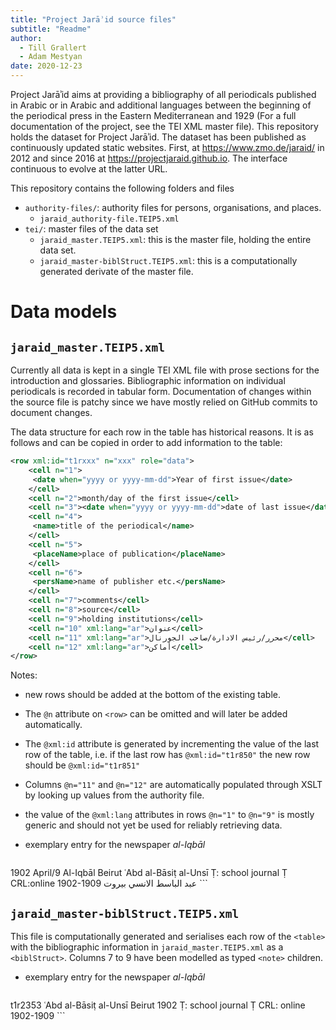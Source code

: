 ```yaml
---
title: "Project Jarāʾid source files"
subtitle: "Readme"
author:
  - Till Grallert
  - Adam Mestyan
date: 2020-12-23
---
```


Project Jarāʾid aims at providing a bibliography of all periodicals published in Arabic or in Arabic and additional languages between the beginning of the periodical press in the Eastern Mediterranean and 1929 (For a full documentation of the project, see the TEI XML master file). This repository holds the dataset for Project Jarāʾid. The dataset has been published as continuously updated static websites. First, at <https://www.zmo.de/jaraid/> in 2012 and since 2016 at <https://projectjaraid.github.io>. The interface continuous to evolve at the latter URL.

This repository contains the following folders and files

- `authority-files/`: authority files for persons, organisations, and places.
  + `jaraid_authority-file.TEIP5.xml`
- `tei/`: master files of the data set
  + `jaraid_master.TEIP5.xml`: this is the master file, holding the entire data set.
  + `jaraid_master-biblStruct.TEIP5.xml`: this is a computationally generated derivate of the master file.


# Data models
## `jaraid_master.TEIP5.xml`

Currently all data is kept in a single TEI XML file  with prose sections for the introduction and glossaries. Bibliographic information on individual periodicals is recorded in tabular form. Documentation of changes within the source file is patchy since we have mostly relied on GitHub commits to document changes.

The data structure for each row in the table has historical reasons. It is as follows and can be copied in order to add information to the table:

```xml
<row xml:id="t1rxxx" n="xxx" role="data">
    <cell n="1">
     <date when="yyyy or yyyy-mm-dd">Year of first issue</date>
    </cell>
    <cell n="2">month/day of the first issue</cell>
    <cell n="3"><date when="yyyy or yyyy-mm-dd">date of last issue</date></cell>
    <cell n="4">
     <name>title of the periodical</name>
    </cell>
    <cell n="5">
     <placeName>place of publication</placeName>
    </cell>
    <cell n="6">
     <persName>name of publisher etc.</persName>
    </cell>
    <cell n="7">comments</cell>
    <cell n="8">source</cell>
    <cell n="9">holding institutions</cell>
    <cell n="10" xml:lang="ar">عنوان</cell>
    <cell n="11" xml:lang="ar">محرر/رئيس الادارة/صاحب الجورنال</cell>
    <cell n="12" xml:lang="ar">أماكن</cell>
</row>
```

Notes:
- new rows should be added at the bottom of the existing table.
- The `@n` attribute on `<row>` can be omitted and will later be added automatically.
- The `@xml:id` attribute is generated by incrementing the value of the last row of the table, i.e. if the last row has `@xml:id="t1r850"` the new row should be `@xml:id="t1r851"`
- Columns `@n="11"` and `@n="12"` are automatically populated through XSLT by looking up values from the authority file.
- the value of the `@xml:lang` attributes in rows `@n="1"` to `@n="9"` is mostly generic and should not yet be used for reliably retrieving data.

- exemplary entry for the newspaper *al-Iqbāl*

    ```xml
<row n="2341" resp="#pAM" role="data" xml:id="t1r2353" xml:lang="und-Latn">
    <cell n="1"> <date when="1902-04-09" xml:lang="und-Latn">1902</date> </cell>
    <cell n="2" xml:lang="und-Latn">April/9</cell>
    <cell n="3"/>
    <cell n="4" xml:lang="und-Latn"> <name xml:lang="und-Latn">Al-Iqbāl</name> </cell>
    <cell n="5" xml:lang="und-Latn"> <placeName change="#d6e936" ref="jaraid:place:2" xml:lang="und-Latn">Beirut</placeName> </cell>
    <cell n="6" xml:lang="und-Latn"> <persName ref="jaraid:pers:1926" xml:lang="und-Latn">ʿAbd al-Bāsiṭ al-Unsī</persName> </cell>
    <cell n="7" xml:lang="und-Latn"><rs ref="#agt" xml:lang="und-Latn">Ṭ</rs>: school journal</cell>
    <cell n="8" xml:lang="und-Latn"> <rs ref="#agt" xml:lang="und-Latn">Ṭ</rs> </cell>
    <cell n="9" xml:lang="und-Latn"><rs ref="#hCRL" xml:lang="und-Latn">CRL</rs>:<ref resp="AM" target="https://gpa.eastview.com/crl/mena/newspapers/aliq" xml:lang="und-Latn"
     >online 1902-1909</ref></cell>
    <cell change="#d2e947" n="10"> <title level="j" xml:lang="ar">الاقبال</title> </cell>
    <cell n="11"><persName ref="jaraid:pers:1926" xml:lang="ar">عبد الباسط الانسي</persName></cell>
    <cell n="12"><placeName ref="jaraid:place:2" xml:lang="ar">بيروت</placeName></cell>
</row>
    ```

## `jaraid_master-biblStruct.TEIP5.xml`

This file is computationally generated and serialises each row of the `<table>` with the bibliographic information in `jaraid_master.TEIP5.xml` as a `<biblStruct>`. Columns 7 to 9 have been modelled as typed `<note>` children.

- exemplary entry for the newspaper *al-Iqbāl*

    ```xml
<biblStruct resp="#pAM" type="periodical" xml:id="biblStruct_t1r2353">
  <monogr>
     <title level="j" xml:lang="ar-Latn-x-ijmes">Al-Iqbāl</title>
     <title level="j" xml:lang="ar">الاقبال</title>
     <idno type="jaraid">t1r2353</idno>
     <textLang mainLang="ar"/>
     <editor>
        <persName ref="jaraid:pers:1926" xml:lang="und-Latn">ʿAbd al-Bāsiṭ al-Unsī</persName>
     </editor>
     <imprint>
        <pubPlace>
           <placeName ref="jaraid:place:2" xml:lang="und-Latn">Beirut</placeName>
        </pubPlace>
        <date type="onset" when="1902-04-09" xml:lang="und-Latn">1902</date>
     </imprint>
  </monogr>
  <note type="comment"> <rs ref="#agt" xml:lang="und-Latn">Ṭ</rs>: school journal</note>
  <note type="sources">
     <list>
        <item>
           <rs ref="#agt" xml:lang="und-Latn">Ṭ</rs>
        </item>
     </list>
  </note>
  <note type="holdings">
     <list>
        <item>
           <rs ref="#hCRL" xml:lang="und-Latn">CRL</rs>: <ref resp="AM" target="https://gpa.eastview.com/crl/mena/newspapers/aliq" xml:lang="und-Latn">online 1902-1909</ref>
        </item>
     </list>
  </note>
</biblStruct>
    ```
